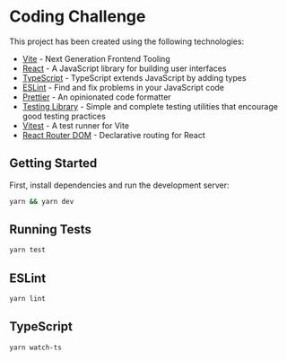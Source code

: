 # Coding Challenge

This project has been created using the following technologies:

- [Vite](https://vitejs.dev/) - Next Generation Frontend Tooling
- [React](https://reactjs.org/) - A JavaScript library for building user interfaces
- [TypeScript](https://www.typescriptlang.org/) - TypeScript extends JavaScript by adding types
- [ESLint](https://eslint.org/) - Find and fix problems in your JavaScript code
- [Prettier](https://prettier.io/) - An opinionated code formatter
- [Testing Library](https://testing-library.com/) - Simple and complete testing utilities that encourage good testing practices
- [Vitest](https://vitest.dev/guide/) - A test runner for Vite
- [React Router DOM](https://reactrouter.com/web/guides/quick-start) - Declarative routing for React

## Getting Started

First, install dependencies and run the development server:

```bash
yarn && yarn dev
```

## Running Tests

```bash
yarn test
```

## ESLint

```bash
yarn lint
```

## TypeScript

```bash
yarn watch-ts
```
